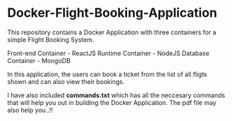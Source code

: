 # Docker-Flight-Booking-Application

This repository contains a Docker Application with three containers for a simple Flight Booking System.

Front-end Container - ReactJS
Runtime Container   - NodeJS
Database Container  - MongoDB

In this application, the users can book a ticket from the list of all fligts shown and can also view their bookings.

I have also included **commands.txt** which has all the neccesary commands that will help you out in building the Docker Application.
The pdf file may also help you..!!
